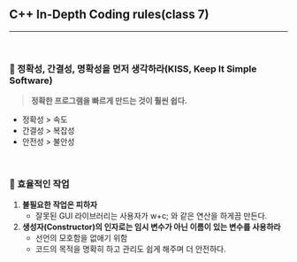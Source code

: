 ## C++ In-Depth Coding rules(class 7)

***

<br>

### :pushpin: 정확성, 간결성, 명확성을 먼저 생각하라(KISS, Keep It Simple Software)

> **정확한 프로그램을 빠르게 만드는 것이 훨씬 쉽다.**

- 정확성 > 속도
- 간결성 > 복잡성
- 안전성 > 불안성

<br>

### :pushpin: 효율적인 작업

1. **불필요한 작업은 피하자**
   - 잘못된 GUI 라이브러리는 사용자가 w+c; 와 같은 연산을 하게끔 만든다.
2. **생성자(Constructor)의 인자로는 임시 변수가 아닌 이름이 있는 변수를 사용하라**
   - 선언의 모호함을 없애기 위함
   - 코드의 목적을 명확히 하고 관리도 쉽게 해주며 더 안전하다.